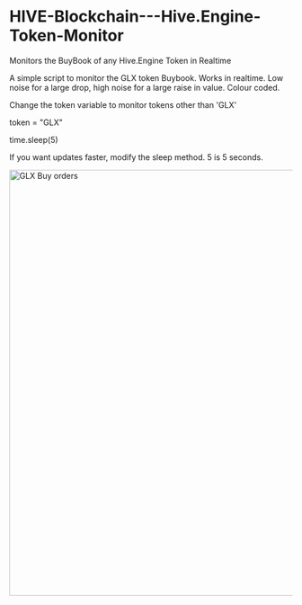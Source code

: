 # HIVE-Blockchain---Hive.Engine-Token-Monitor
Monitors the BuyBook of any Hive.Engine Token in Realtime

A simple script to monitor the GLX token Buybook. Works in realtime.
Low noise for a large drop, high noise for a large raise in value.
Colour coded.

Change the token variable to monitor tokens other than 'GLX'

token = "GLX"

time.sleep(5)

If you want updates faster, modify the sleep method. 5 is 5 seconds.

<img width="758" alt="GLX Buy orders" src="https://user-images.githubusercontent.com/119123179/204586199-6fe7eb9a-c599-4b10-b23a-592feb941716.png">


